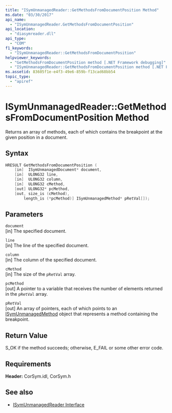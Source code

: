 ```yaml
---
title: "ISymUnmanagedReader::GetMethodsFromDocumentPosition Method"
ms.date: "03/30/2017"
api_name: 
  - "ISymUnmanagedReader.GetMethodsFromDocumentPosition"
api_location: 
  - "diasymreader.dll"
api_type: 
  - "COM"
f1_keywords: 
  - "ISymUnmanagedReader::GetMethodsFromDocumentPosition"
helpviewer_keywords: 
  - "GetMethodsFromDocumentPosition method [.NET Framework debugging]"
  - "ISymUnmanagedReader::GetMethodsFromDocumentPosition method [.NET Framework debugging]"
ms.assetid: 83605f1e-e4f3-49e6-859b-f13cad68bb54
topic_type: 
  - "apiref"
---
```

# ISymUnmanagedReader::GetMethodsFromDocumentPosition Method
Returns an array of methods, each of which contains the breakpoint at the given position in a document.  
  
## Syntax  
  
```cpp  
HRESULT GetMethodsFromDocumentPosition (  
    [in]  ISymUnmanagedDocument* document,  
    [in]  ULONG32 line,  
    [in]  ULONG32 column,  
    [in]  ULONG32 cMethod,  
    [out] ULONG32* pcMethod,  
    [out, size_is (cMethod),  
        length_is (*pcMethod)] ISymUnmanagedMethod* pRetVal[]);  
```  
  
## Parameters  
 `document`  
 [in] The specified document.  
  
 `line`  
 [in] The line of the specified document.  
  
 `column`  
 [in] The column of the specified document.  
  
 `cMethod`  
 [in] The size of the `pRetVal` array.  
  
 `pcMethod`  
 [out] A pointer to a variable that receives the number of elements returned in the `pRetVal` array.  
  
 `pRetVal`  
 [out] An array of pointers, each of which points to an [ISymUnmanagedMethod](isymunmanagedmethod-interface.md) object that represents a method containing the breakpoint.  
  
## Return Value  
 S_OK if the method succeeds; otherwise, E_FAIL or some other error code.  
  
## Requirements  
 **Header:** CorSym.idl, CorSym.h  
  
## See also

- [ISymUnmanagedReader Interface](isymunmanagedreader-interface.md)
